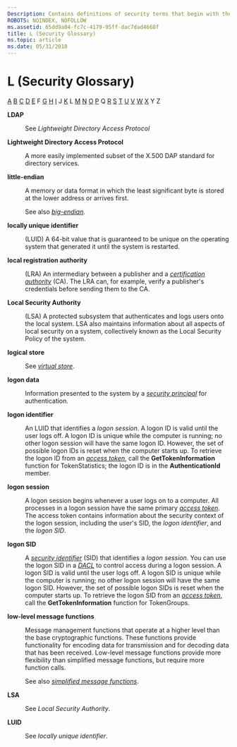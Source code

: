 ```yaml
---
Description: Contains definitions of security terms that begin with the letter L.
ROBOTS: NOINDEX, NOFOLLOW
ms.assetid: 65dd9a04-fc7c-4179-95ff-dac7dad4668f
title: L (Security Glossary)
ms.topic: article
ms.date: 05/31/2018
---
```


# L (Security Glossary)

[A](a-gly.md) [B](b-gly.md) [C](c-gly.md) [D](d-gly.md) [E](e-gly.md) F [G](g-gly.md) [H](h-gly.md) [I](i-gly.md) J [K](k-gly.md) L [M](m-gly.md) [N](n-gly.md) [O](o-gly.md) [P](p-gly.md) Q [R](r-gly.md) [S](s-gly.md) [T](t-gly.md) [U](u-gly.md) [V](v-gly.md) [W](w-gly.md) [X](x-gly.md) Y Z

<dl> <dt>

<span id="_security_ldap_gly"></span><span id="_SECURITY_LDAP_GLY"></span>**LDAP**
</dt> <dd>

See *Lightweight Directory Access Protocol*

</dd> <dt>

<span id="_security_lightweight_directory_access_protocol_gly"></span><span id="_SECURITY_LIGHTWEIGHT_DIRECTORY_ACCESS_PROTOCOL_GLY"></span>**Lightweight Directory Access Protocol**
</dt> <dd>

A more easily implemented subset of the X.500 DAP standard for directory services.

</dd> <dt>

<span id="_security_little_endian_gly"></span><span id="_SECURITY_LITTLE_ENDIAN_GLY"></span>**little-endian**
</dt> <dd>

A memory or data format in which the least significant byte is stored at the lower address or arrives first.

See also [*big-endian*](b-gly.md).

</dd> <dt>

<span id="_security_locally_unique_identifier_gly"></span><span id="_SECURITY_LOCALLY_UNIQUE_IDENTIFIER_GLY"></span>**locally unique identifier**
</dt> <dd>

(LUID) A 64-bit value that is guaranteed to be unique on the operating system that generated it until the system is restarted.

</dd> <dt>

<span id="_security_local_registration_authority_gly"></span><span id="_SECURITY_LOCAL_REGISTRATION_AUTHORITY_GLY"></span>**local registration authority**
</dt> <dd>

(LRA) An intermediary between a publisher and a [*certification authority*](c-gly.md) (CA). The LRA can, for example, verify a publisher's credentials before sending them to the CA.

</dd> <dt>

<span id="_security_local_security_authority_gly"></span><span id="_SECURITY_LOCAL_SECURITY_AUTHORITY_GLY"></span>**Local Security Authority**
</dt> <dd>

(LSA) A protected subsystem that authenticates and logs users onto the local system. LSA also maintains information about all aspects of local security on a system, collectively known as the Local Security Policy of the system.

</dd> <dt>

<span id="_security_logical_store_gly"></span><span id="_SECURITY_LOGICAL_STORE_GLY"></span>**logical store**
</dt> <dd>

See [*virtual store*](v-gly.md).

</dd> <dt>

<span id="_security_logon_data_gly"></span><span id="_SECURITY_LOGON_DATA_GLY"></span>**logon data**
</dt> <dd>

Information presented to the system by a [*security principal*](s-gly.md) for authentication.

</dd> <dt>

<span id="_security_logon_identifier_gly"></span><span id="_SECURITY_LOGON_IDENTIFIER_GLY"></span>**logon identifier**
</dt> <dd>

An LUID that identifies a *logon session*. A logon ID is valid until the user logs off. A logon ID is unique while the computer is running; no other logon session will have the same logon ID. However, the set of possible logon IDs is reset when the computer starts up. To retrieve the logon ID from an [*access token*](a-gly.md), call the **GetTokenInformation** function for TokenStatistics; the logon ID is in the **AuthenticationId** member.

</dd> <dt>

<span id="_security_logon_session_gly"></span><span id="_SECURITY_LOGON_SESSION_GLY"></span>**logon session**
</dt> <dd>

A logon session begins whenever a user logs on to a computer. All processes in a logon session have the same primary [*access token*](a-gly.md). The access token contains information about the security context of the logon session, including the user's SID, the *logon identifier*, and the *logon SID*.

</dd> <dt>

<span id="_security_logon_sid_gly"></span><span id="_SECURITY_LOGON_SID_GLY"></span>**logon SID**
</dt> <dd>

A [*security identifier*](s-gly.md) (SID) that identifies a *logon session*. You can use the logon SID in a [*DACL*](d-gly.md) to control access during a logon session. A logon SID is valid until the user logs off. A logon SID is unique while the computer is running; no other logon session will have the same logon SID. However, the set of possible logon SIDs is reset when the computer starts up. To retrieve the logon SID from an [*access token*](a-gly.md), call the **GetTokenInformation** function for TokenGroups.

</dd> <dt>

<span id="_security_low_level_message_functions_gly"></span><span id="_SECURITY_LOW_LEVEL_MESSAGE_FUNCTIONS_GLY"></span>**low-level message functions**
</dt> <dd>

Message management functions that operate at a higher level than the base cryptographic functions. These functions provide functionality for encoding data for transmission and for decoding data that has been received. Low-level message functions provide more flexibility than simplified message functions, but require more function calls.

See also [*simplified message functions*](s-gly.md).

</dd> <dt>

<span id="_security_lsa_gly"></span><span id="_SECURITY_LSA_GLY"></span>**LSA**
</dt> <dd>

See *Local Security Authority*.

</dd> <dt>

<span id="_security_luid_gly"></span><span id="_SECURITY_LUID_GLY"></span>**LUID**
</dt> <dd>

See *locally unique identifier*.

</dd> </dl>

 

 



